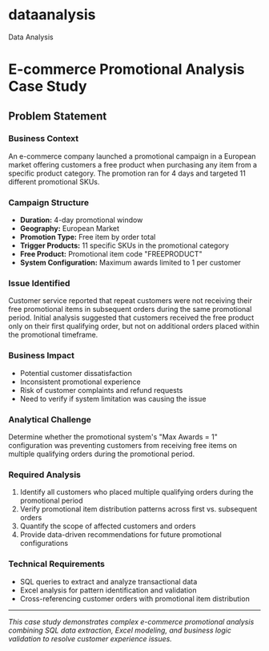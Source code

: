 # dataanalysis
Data Analysis

# E-commerce Promotional Analysis Case Study

## Problem Statement

### Business Context
An e-commerce company launched a promotional campaign in a European market offering customers a free product when purchasing any item from a specific product category. The promotion ran for 4 days and targeted 11 different promotional SKUs.

### Campaign Structure
- **Duration:** 4-day promotional window
- **Geography:** European Market
- **Promotion Type:** Free item by order total
- **Trigger Products:** 11 specific SKUs in the promotional category
- **Free Product:** Promotional item code "FREEPRODUCT"
- **System Configuration:** Maximum awards limited to 1 per customer

### Issue Identified
Customer service reported that repeat customers were not receiving their free promotional items in subsequent orders during the same promotional period. Initial analysis suggested that customers received the free product only on their first qualifying order, but not on additional orders placed within the promotional timeframe.

### Business Impact
- Potential customer dissatisfaction
- Inconsistent promotional experience
- Risk of customer complaints and refund requests
- Need to verify if system limitation was causing the issue

### Analytical Challenge
Determine whether the promotional system's "Max Awards = 1" configuration was preventing customers from receiving free items on multiple qualifying orders during the promotional period.

### Required Analysis
1. Identify all customers who placed multiple qualifying orders during the promotional period
2. Verify promotional item distribution patterns across first vs. subsequent orders
3. Quantify the scope of affected customers and orders
4. Provide data-driven recommendations for future promotional configurations

### Technical Requirements
- SQL queries to extract and analyze transactional data
- Excel analysis for pattern identification and validation
- Cross-referencing customer orders with promotional item distribution

---

*This case study demonstrates complex e-commerce promotional analysis combining SQL data extraction, Excel modeling, and business logic validation to resolve customer experience issues.*
